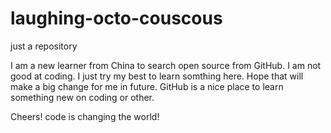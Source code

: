 # laughing-octo-couscous
just a repository

I am a new learner from China to search open source from GitHub. I am not good at coding. 
I just try my best to learn somthing here. Hope that will make a big change for me in future.
GitHub is a nice place to learn something new on coding or other.

Cheers! code is changing the world!

